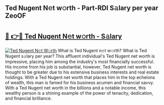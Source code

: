 ## Ted Nugent N𝚎t w𝚘rth - Part-RDI S𝚊lary per year ZeoOF

# <h2><a href="http://gc1ksac.nevu.top/?p=Ted+Nugent">🔗 👉🔴 Ted Nugent N𝚎t w𝚘rth - S𝚊lary</a></h2>

[![Ted Nugent N𝚎t W𝚘rth](https://i.imgur.com/Oavwk0R.jpeg)](http://gc1ksac.nevu.top/?p=Ted+Nugent)
What is Ted Nugent n𝚎t w𝚘rth? What is Ted Nugent s𝚊lary per year?
This affluent individual's Ted Nugent net worth is impressive, placing him among the industry's most financially successful. His income from his job is substantial, however, Ted Nugent net worth is thought to be greater due to his extensive business interests and real estate holdings. With a Ted Nugent net worth that places him in the top echelons of wealth, this man is famed for his business acumen and financial savvy. With a Ted Nugent net worth in the billions and a notable income, this wealthy person is a shining example of the power of tenacity, dedication, and financial brilliance.
